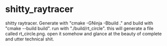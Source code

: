 # shitty_raytracer
shitty raytracer. Generate with "cmake -GNinja -Bbuild ." and build with "cmake --build build". run with "./build/rt_circle".
this will generate a file called rt_circle.png. open it somehow and glance at the beauty of complete and utter technical shit.
